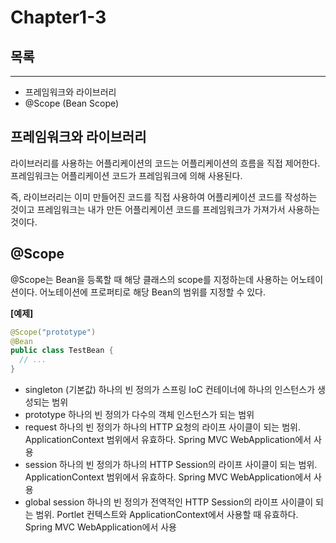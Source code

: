 # Chapter1-3

## 목록

---

-  프레임워크와 라이브러리
-  @Scope (Bean Scope)



## 프레임워크와 라이브러리

라이브러리를 사용하는 어플리케이션의 코드는 어플리케이션의 흐름을 직접 제어한다.
프레임워크는 어플리케이션 코드가 프레임워크에 의해 사용된다.

즉, 라이브러리는 이미 만들어진 코드를 직접 사용하여 어플리케이션 코드를 작성하는 것이고 프레임워크는 내가 만든 어플리케이션 코드를 프레임워크가 가져가서 사용하는 것이다.



## @Scope

@Scope는 Bean을 등록할 때 해당 클래스의 scope를 지정하는데 사용하는 어노테이션이다.
어노테이션에 프로퍼티로 해당 Bean의 범위를 지정할 수 있다.



**[예제]**

```java
@Scope("prototype")
@Bean
public class TestBean {
  // ...
}
```



- singleton (기본값)
  하나의 빈 정의가 스프링 IoC 컨테이너에 하나의 인스턴스가 생성되는 범위
- prototype
  하나의 빈 정의가 다수의 객체 인스턴스가 되는 범위
- request
  하나의 빈 정의가 하나의 HTTP 요청의 라이프 사이클이 되는 범위. ApplicationContext 범위에서 유효하다.
  Spring MVC WebApplication에서 사용
- session
  하나의 빈 정의가 하나의 HTTP Session의 라이프 사이클이 되는 범위. ApplicationContext 범위에서 유효하다.
  Spring MVC WebApplication에서 사용
- global session
  하나의 빈 정의가 전역적인 HTTP Session의 라이프 사이클이 되는 범위. Portlet 컨텍스트와 ApplicationContext에서 사용할 때 유효하다.
  Spring MVC WebApplication에서 사용